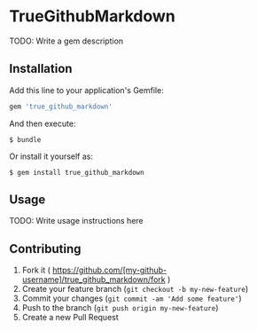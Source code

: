 # TrueGithubMarkdown

TODO: Write a gem description

## Installation

Add this line to your application's Gemfile:

```ruby
gem 'true_github_markdown'
```

And then execute:

    $ bundle

Or install it yourself as:

    $ gem install true_github_markdown

## Usage

TODO: Write usage instructions here

## Contributing

1. Fork it ( https://github.com/[my-github-username]/true_github_markdown/fork )
2. Create your feature branch (`git checkout -b my-new-feature`)
3. Commit your changes (`git commit -am 'Add some feature'`)
4. Push to the branch (`git push origin my-new-feature`)
5. Create a new Pull Request
